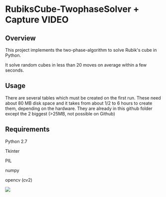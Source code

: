 # RubiksCube-TwophaseSolver + Capture VIDEO

## Overview 
This project implements the two-phase-algorithm to solve Rubik's cube in Python. 

It solve random cubes in less than 20 moves on average within a few seconds.

## Usage
There are several tables which must be created on the first run. 
These need about 80 MB disk space and it takes from about 1/2 to 6 hours to create them, depending on the hardware.
They are already in  this github folder except the 2 biggest (>25MB, not possible on Github) 

## Requirements
Python 2.7 

Tkinter

PIL

numpy

opencv (cv2)

![](gui_client.jpg "")
